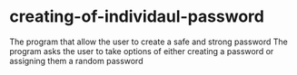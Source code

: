 # creating-of-individaul-password
The program that allow the user to create a safe and strong password
The program asks the user to take options of either creating a password or assigning them a random password
